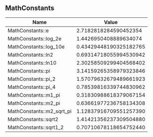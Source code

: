## MathConstants 

 | Name                      | Value                  |
 | ------------------------- | ---------------------- |
 | MathConstants::e          | 2.7182818284590452354  |
 | MathConstants::log_2e     | 1.4426950408889634074  |
 | MathConstants::log_10e    | 0.43429448190325182765 |
 | MathConstants::ln2        | 0.69314718055994530942 |
 | MathConstants::ln10       | 2.30258509299404568402 |
 | MathConstants::pi         | 3.14159265358979323846 |
 | MathConstants::pi_2       | 1.57079632679489661923 |
 | MathConstants::pi_4       | 0.78539816339744830962 |
 | MathConstants::m1_pi      | 0.31830988618379067154 |
 | MathConstants::m2_pi      | 0.63661977236758134308 |
 | MathConstants::m2_sqrt_pi | 1.12837916709551257390 |
 | MathConstants::sqrt2      | 1.41421356237309504880 |
 | MathConstants::sqrt1_2    | 0.70710678118654752440 |


